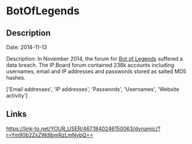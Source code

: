 # BotOfLegends

## Description

Date: 2014-11-13

Description:
In November 2014, the forum for <a href="http://botoflegends.com" target="_blank" rel="noopener">Bot of Legends</a> suffered a data breach. The IP.Board forum contained 238k accounts including usernames, email and IP addresses and passwords stored as salted MD5 hashes.


['Email addresses', 'IP addresses', 'Passwords', 'Usernames', 'Website activity']

## Links

https://link-to.net/YOUR_USER/467.1840246150063/dynamic/?r=Ym90b2ZsZWdlbmRzLmNvbQ==